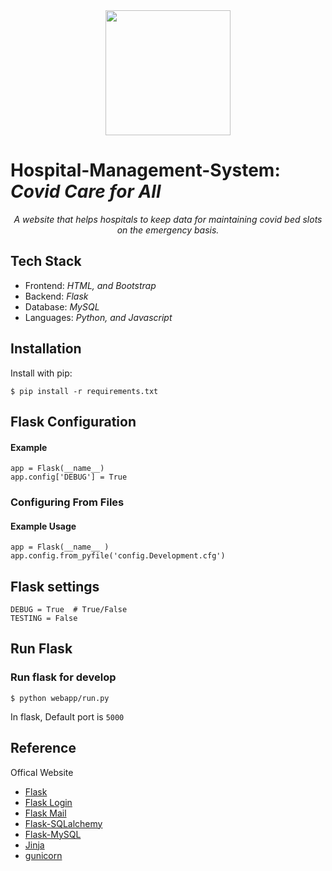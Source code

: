<div align="center"><img src="https://user-images.githubusercontent.com/60578902/146579816-eaa296f1-c401-436b-9c3c-57bcb5aece11.png" width="200" height="200"/></div>


# Hospital-Management-System: _Covid Care for All_
_<div align="center">A website that helps hospitals to keep data for maintaining covid bed slots on the emergency basis.</div>_

## Tech Stack
- Frontend: _HTML, and Bootstrap_
- Backend: _Flask_
- Database: _MySQL_
- Languages: _Python, and Javascript_

## Installation

Install with pip:

```
$ pip install -r requirements.txt
```

## Flask Configuration

#### Example

```
app = Flask(__name__)
app.config['DEBUG'] = True
```
### Configuring From Files

#### Example Usage

```
app = Flask(__name__ )
app.config.from_pyfile('config.Development.cfg')
```


## Flask settings
```
DEBUG = True  # True/False
TESTING = False
```
## Run Flask
### Run flask for develop
```
$ python webapp/run.py
```
In flask, Default port is `5000`

## Reference

Offical Website

- [Flask](http://flask.pocoo.org/)
- [Flask Login](https://flask-login.readthedocs.io/en/latest/)
- [Flask Mail](https://pythonhosted.org/Flask-Mail/)
- [Flask-SQLalchemy](http://flask-sqlalchemy.pocoo.org/2.1/)
- [Flask-MySQL](https://flask-mysql.readthedocs.io/en/stable/)
- [Jinja](https://jinja.palletsprojects.com/en/3.0.x/)
- [gunicorn](http://gunicorn.org/)
